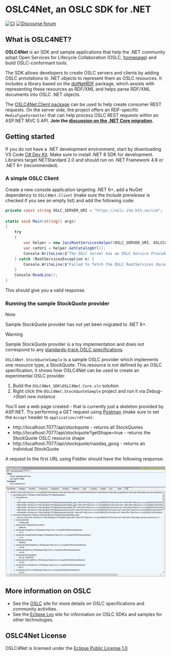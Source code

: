 # OSLC4Net, an OSLC SDK for .NET

[![CI](https://github.com/OSLC/oslc4net/workflows/CI/badge.svg)](https://github.com/OSLC/oslc4net/actions?query=workflow%3ACI)
[![Discourse forum](https://img.shields.io/discourse/users?color=28bd84&server=https%3A%2F%2Fforum.open-services.net%2F)](https://forum.open-services.net/c/sdks/oslc4net/10)

## What is OSLC4NET?

**OSLC4Net** is an SDK and sample applications that help the .NET community adopt Open Services for Lifecycle Collaboration (OSLC, [homepage](http://open-services.net)) and build OSLC-conformant tools.

The SDK allows developers to create OSLC servers and clients by adding OSLC annotations to .NET objects to represent them as OSLC resources. It includes a library based on the [dotNetRDF](https://dotnetrdf.org/) package, which assists with representing these resources as RDF/XML and helps parse RDF/XML documents into OSLC .NET objects.

The [OSLC4Net.Client package](https://www.nuget.org/packages/OSLC4Net.Client/) can be used to help create consumer REST requests. On the server side, the project offers an RDF-specific `MediaTypeFormatter` that can help process OSLC REST requests within an ASP.NET MVC 5 API. **Join the [discussion on the .NET Core migration](https://github.com/OSLC/oslc4net/issues/25).**

## Getting started

If you do not have a .NET development environment, start by downloading VS Code [C# Dev Kit](https://marketplace.visualstudio.com/items?itemName=ms-dotnettools.csdevkit). Make sure to install .NET 8 SDK for development. Libraries target NETStandard 2.0 and should run on .NET Framework 4.8 or .NET 6+ (recommended).

### A simple OSLC Client

Create a new console application targeting .NET 6+, add a NuGet dependency to `OSLC4Net.Client` (make sure the *Include prerelease* is checked if you see an empty list) and add the following code:

```csharp
private const string OSLC_SERVER_URI = "https://oslc.itm.kth.se/ccm";

static void Main(string[] args)
{
    try
    {
        var helper = new JazzRootServicesHelper(OSLC_SERVER_URI, OSLCConstants.OSLC_CM_V2);
        var catUri = helper.GetCatalogUrl();
        Console.WriteLine($"The OSLC server has an OSLC Service Provider Catalog at the following URI:\n    {catUri}");
    } catch (RootServicesException e) {
        Console.WriteLine($"Failed to fetch the OSLC RootServices document from:\n    {OSLC_SERVER_URI}/rootservices");
    }
    Console.ReadLine();
}
```

This should give you a valid response.

### Running the sample StockQuote provider

> [!NOTE]
> Sample StockQuote provider has not yet been migrated to .NET 6+.

> [!WARNING]
> Sample StockQuote provider is a toy implementation and does not correspond to any [standards-track OSLC specifications](https://open-services.net/specifications/).

`OSLC4Net.StockQuoteSample` is a sample OSLC provider which implements one resource type, a StockQuote. This resource is not defined by an OSLC specification, it shows how OSLC4Net can be used to create an experimental OSLC provider.

1. Build the `OSLC4Net_SDK\OSLC4Net.Core.sln` solution
1. Right click the `OSLC4Net.StockQuoteSample` project and run it via _Debug->Start new instance_

You'll see a web page created - that is currently just a skeleton provided by ASP.NET. Try performing a GET request using [Postman](https://www.postman.com/) (make sure to set the `Accept` header to `application/rdf+xml`:

* http://localhost:7077/api/stockquote - returns all StockQuotes
* http://localhost:7077/api/stockquote?getShape=true - returns the StockQuote OSLC resource shape
* http://localhost:7077/api/stockquote/nasdaq_goog - returns an individual StockQuote

A request to the first URL using Fiddler should have the following response:

![](https://raw.githubusercontent.com/OSLC/oslc4net/master/doc/stockquote.png)

## More information on OSLC

*   See the [OSLC](http://open-services.net/) site for more details on OSLC specifications and community activities.
*   See the [Eclipse Lyo](http://eclipse.org/lyo) site for information on OSLC SDKs and samples for other technologies.

## OSLC4Net License

OSLC4Net is licensed under the [Eclipse Public License 1.0](LICENSE)
